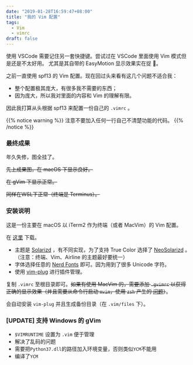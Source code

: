 ```yaml
---
date: "2019-01-28T16:59:47+08:00"
title: "我的 Vim 配置"
tags:
  - Vim
  - vimrc
draft: false
---
```


使用 VSCode 需要记住另一套快捷键。尝试过在 VSCode 里面使用 Vim 模式但是还是不太好用。
尤其是其自带的 EasyMotion 显示效果实在捉 🐔。

之前一直使用 spf13 的 Vim 配置。现在回过头来看有这几个问题不适合我：

- 整个配置极其庞大，有很多我不需要的东西；
- 因为庞大，所以我对里面的内容和 Vim 的理解有限。

因此我打算从头根据 spf13 来配置一份自己的 `.vimrc` 。

{{% notice warning %}}
注意不要加入任何一行自己不清楚功能的代码。
{{% /notice %}}

### 最终成果

年久失修，图全挂了。

~~先上成果图，在 macOS 下显示良好。~~


~~在 gVim 下显示正常。~~


~~同样在WSL下正常（终端是 Terminus）。~~


### 安装说明

这是一份主要在 macOS 以 iTerm2 作为终端（或者 MacVim）的 Vim 配置。

在 [这里](https://github.com/yzlnew/dotfiles) 下载。

- 主题是 [Solarizd](https://ethanschoonover.com/solarized/) ，有不同实现，为了支持 True Color 选择了 [NeoSolarizd](https://github.com/icymind/NeoSolarized) 。（注意：终端、Vim、Airline 的主题最好要统一）
- 字体选择任意的 [Nerd Fonts](https://nerdfonts.com) 即可。因为用到了很多
  Unicode 字符。
- 使用 [vim-plug](https://github.com/junegunn/vim-plug) 进行插件管理。

复制 `.vimrc` 至根目录即可。~~如果有使用 MacVim 的，需要添加 `.gvimrc` 以获得正确的显示效果（并且需要从命令行启动 `mvim`，使用 `zsh` 产生的 [问题](https://github.com/b4winckler/macvim/wiki/Troubleshooting)）~~。

会自动安装 `vim-plug` 并且生成备份目录（在 `.vim/files` 下）。

### [UPDATE] 支持 Windows 的 gVim

- `$VIMRUNTIME` 设置为 `.vim` 便于管理
- 解决了乱码的问题
- 需要把`Python37.dll`的路径加入环境变量，否则类似`YCM`不能用
- 编译了`YCM`
